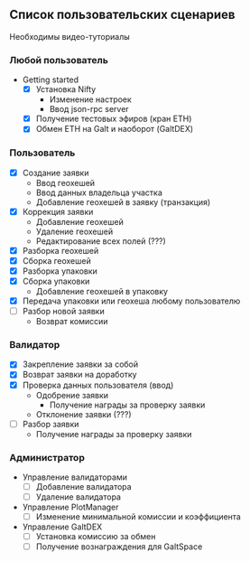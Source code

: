 ## Список пользовательских сценариев
Необходимы видео-туториалы

### Любой пользователь
 - Getting started
   - [x] Установка Nifty
     - Изменение настроек
     - Ввод json-rpc server
   - [x] Получение тестовых эфиров (кран ETH)
   - [x] Обмен ETH на Galt и наоборот (GaltDEX)

### Пользователь
 - [x] Создание заявки
   - Ввод геохешей
   - Ввод данных владельца участка
   - Добавление геохешей в заявку (транзакция)
 - [x] Коррекция заявки
   - Добавление геохешей
   - Удаление геохешей
   - Редактирование всех полей (???)
 - [x] Разборка геохешей
 - [x] Сборка геохешей
 - [x] Разборка упаковки
 - [x] Сборка упаковки
   - Добавление геохешей в упаковку
 - [x] Передача упаковки или геохеша любому пользователю
 - [ ] Разбор новой заявки
   - Возврат комиссии

### Валидатор
 - [x] Закрепление заявки за собой
 - [x] Возврат заявки на доработку
 - [x] Проверка данных пользователя (ввод)
   - Одобрение заявки
     - Получение награды за проверку заявки
   - Отклонение заявки (???)
 - [ ] Разбор заявки
   - Получение награды за проверку заявки

### Администратор
 - Управление валидаторами
   - [ ] Добавление валидатора
   - [ ] Удаление валидатора
 - Управление PlotManager
   - [ ] Изменение минимальной комиссии и коэффициента
 - Управление GaltDEX
   - [ ] Установка комиссию за обмен
   - [ ] Получение вознаграждения для GaltSpace
